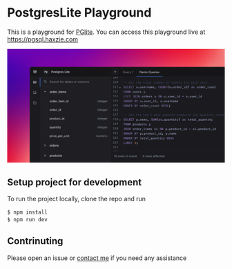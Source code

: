 # PostgresLite Playground
This is a playground for [PGlite](https://github.com/electric-sql/pglite). You can access this playground live at https://pgsql.haxzie.com

![cover](/public/cover.png)

## Setup project for development
To run the project locally, clone the repo and run
```sh
$ npm install
$ npm run dev
```

## Contrinuting
Please open an issue or [contact me](https://twitter.com/haxzie_) if you need any assistance